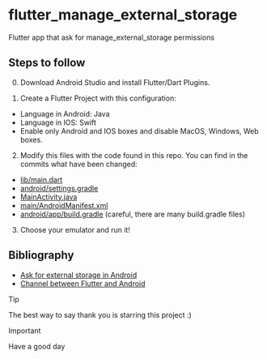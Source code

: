 # flutter_manage_external_storage
  Flutter app that ask for manage_external_storage permissions

## Steps to follow
0. Download Android Studio and install Flutter/Dart Plugins.

1. Create a Flutter Project with this configuration:
- Language in Android: Java
- Language in IOS: Swift
- Enable only Android and IOS boxes and disable MacOS, Windows, Web boxes.

2. Modify this files with the code found in this repo. You can find in the commits what have been changed:
- [lib/main.dart](lib/main.dart)
- [android/settings.gradle](android/settings.gradle)
- [MainActivity.java](android/app/src/main/java/com/igarleni/flutter_manage_external_storage/MainActivity.java)
- [main/AndroidManifest.xml](android/app/src/main/AndroidManifest.xml)
- [android/app/build.gradle](android/build.gradle) (careful, there are many build.gradle files)

3. Choose your emulator and run it!

## Bibliography
- [Ask for external storage in Android](https://medium.com/@kezzieleo/manage-external-storage-permission-android-studio-java-9c3554cf79a7)
- [Channel between Flutter and Android](https://www.youtube.com/watch?v=vfh2KCFEuDo)

> [!TIP]
> The best way to say thank you is starring this project :)

> [!IMPORTANT]
> Have a good day
